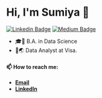 # Hi, I'm Sumiya 👋

[![Linkedin Badge](https://img.shields.io/badge/-LinkedIn-0e76a8?style=flat-square&logo=Linkedin&logoColor=white)](https://www.linkedin.com/in/sumiya-ii/)
[![Medium Badge](https://img.shields.io/badge/medium-%2312100E.svg?&style=for-square&logo=medium&logoColor=white)](https://medium.com/@sumya1015)

- 🎓🏫 B.A. in Data Science
- 🌱🌏 Data Analyst at Visa.


#### 📫 How to reach me: 
* [__Email__](mailto:sumiya.sganbaatar@gmail.com) 
* [__LinkedIn__](https://www.linkedin.com/in/sumiya-ii/) 
